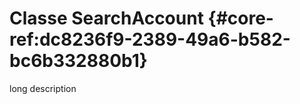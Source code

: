 # Classe SearchAccount {#core-ref:dc8236f9-2389-49a6-b582-bc6b332880b1}

<span class="fixme template">long description</span>

